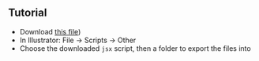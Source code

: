 ## Tutorial

- Download [this file]([exportLayerItemsAsSVG.jsx))
- In Illustrator: File -> Scripts -> Other
- Choose the downloaded `jsx` script, then a folder to export the files into

